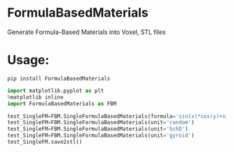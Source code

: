 # FormulaBasedMaterials
Generate Formula-Based Materials into Voxel, STL files



# Usage:

```
pip install FormulaBasedMaterials
```

```python
import matplotlib.pyplot as plt
%matplotlib inline
import FormulaBasedMaterials as FBM

test_SingleFM=FBM.SingleFormulaBasedMaterials(formula='sin(x)*cos(y)+sin(y)*cos(z)+sin(z)*cos(x)+1', l=10, r=[1,1,1], a=[1,1,1], eps=0.2, res=0.2, png=True, smooth=True)
test_SingleFM=FBM.SingleFormulaBasedMaterials(unit='random')
test_SingleFM=FBM.SingleFormulaBasedMaterials(unit='SchD')
test_SingleFM=FBM.SingleFormulaBasedMaterials(unit='gyroid')
test_SingleFM.save2stl()
```
